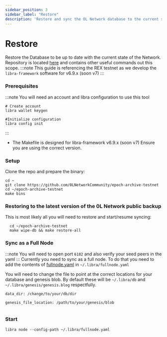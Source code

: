 ```yaml
---
sidebar_position: 3
sidebar_label: "Restore"
description: 'Restore and sync the OL Network database to the current state'
---
```


# Restore

Restore the Database to be up to date with the current state of the Network. Repository is located [here](https://github.com/0LNetworkCommunity/epoch-archive-testnet) and contains other useful commands out this scope.
:::note
This guide is referencing the REX testnet as we develop the `libra-framework` software for v6.9.x (soon v7)
:::

### Prerequisites
:::note
You will need an account and libra configuration to use this tool
```
# Create account
libra wallet keygen

#Initialize configuration
libra config init
```
:::

- The Makefile is designed for libra-framework v6.9.x (soon v7) Ensure you are using the correct version.



### Setup

  Clone the repo and prepare the binary:
  
  ```
  cd ~
  git clone https://github.com/0LNetworkCommunity/epoch-archive-testnet
  cd ~/epoch-archive-testnet
  make bins
  ```


### Restoring to the latest version of the 0L Network public backup

This is most likely all you will need to restore and start/resume syncing:

  ```
    cd ~/epoch-archive-testnet
    make wipe-db && make restore-all
  ```


### Sync as a Full Node
:::note
You will need to open port `6182` and also verify your seed peers in the yaml
:::
Currently you need to sync as a full node. To do that you need to add the contents of [fullnode.yaml](/validators/yaml-templates/fullnode-yaml) in `~/.libra/fullnode.yaml`

You will need to change the file to point at the correct locations for your database and genesis blob. By default these will be `~/.libra/db` and `~/.libra/genesis/genesis.blog` respectfully.

```
data_dir: /change/to/your/db/dir

genesis_file_location: /path/to/your/genesis/blob


```

### Start

`libra node --config-path ~/.libra/fullnode.yaml`
